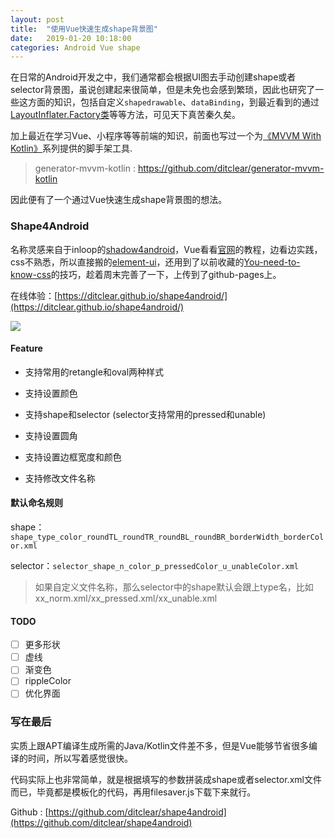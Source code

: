```yaml
---
layout: post
title:  "使用Vue快速生成shape背景图"
date:   2019-01-20 10:18:00
categories: Android Vue shape
---
```


在日常的Android开发之中，我们通常都会根据UI图去手动创建shape或者selector背景图，虽说创建起来很简单，但是未免也会感到繁琐，因此也研究了一些这方面的知识，包括自定义`shapedrawable`、`dataBinding`，到最近看到的通过[LayoutInflater.Factory类](https://juejin.im/post/5b9682ebe51d450e543e3495#comment)等等方法，可见天下真苦秦久矣。

加上最近在学习Vue、小程序等等前端的知识，前面也写过一个为[《MVVM With Kotlin》](https://www.jianshu.com/c/50336d57e9b0)系列提供的脚手架工具.

> generator-mvvm-kotlin : https://github.com/ditclear/generator-mvvm-kotlin

因此便有了一个通过Vue快速生成shape背景图的想法。

### Shape4Android

名称灵感来自于inloop的[shadow4android](http://inloop.github.io/shadow4android/)，Vue看看[官网](https://cn.vuejs.org)的教程，边看边实践，css不熟悉，所以直接搬的[element-ui](http://element-cn.eleme.io/#/zh-CN/component/installation)，还用到了以前收藏的[You-need-to-know-css](https://lhammer.cn/You-need-to-know-css/#/)的技巧，趁着周末完善了一下，上传到了github-pages上。

在线体验：[https://ditclear.github.io/shape4android/](https://ditclear.github.io/shape4android/)

![](https://user-gold-cdn.xitu.io/2019/1/20/1686ad6263d6cb27?w=3474&h=2278&f=png&s=626533)



#### Feature

- 支持常用的retangle和oval两种样式
- 支持设置颜色
- 支持shape和selector (selector支持常用的pressed和unable)

- 支持设置圆角
- 支持设置边框宽度和颜色
- 支持修改文件名称

#### 默认命名规则

shape： `shape_type_color_roundTL_roundTR_roundBL_roundBR_borderWidth_borderColor.xml`  

selector：`selector_shape_n_color_p_pressedColor_u_unableColor.xml`

> 如果自定义文件名称，那么selector中的shape默认会跟上type名，比如xx_norm.xml/xx_pressed.xml/xx_unable.xml

#### TODO

- [ ] 更多形状
- [ ] 虚线
- [ ] 渐变色
- [ ] rippleColor
- [ ] 优化界面

### 写在最后

实质上跟APT编译生成所需的Java/Kotlin文件差不多，但是Vue能够节省很多编译的时间，所以写着感觉很快。

代码实际上也非常简单，就是根据填写的参数拼装成shape或者selector.xml文件而已，毕竟都是模板化的代码，再用filesaver.js下载下来就行。

Github : [https://github.com/ditclear/shape4android](https://github.com/ditclear/shape4android)













